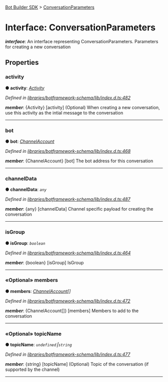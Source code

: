 [Bot Builder SDK](../README.md) > [ConversationParameters](../interfaces/botbuilder.conversationparameters.md)



# Interface: ConversationParameters

*__interface__*: An interface representing ConversationParameters. Parameters for creating a new conversation



## Properties
<a id="activity"></a>

###  activity

**●  activity**:  *[Activity](botbuilder.activity.md)* 

*Defined in [libraries/botframework-schema/lib/index.d.ts:482](https://github.com/Microsoft/botbuilder-js/blob/57c9ba8/libraries/botframework-schema/lib/index.d.ts#L482)*


*__member__*: {Activity} [activity] (Optional) When creating a new conversation, use this activity as the intial message to the conversation





___

<a id="bot"></a>

###  bot

**●  bot**:  *[ChannelAccount](botbuilder.channelaccount.md)* 

*Defined in [libraries/botframework-schema/lib/index.d.ts:468](https://github.com/Microsoft/botbuilder-js/blob/57c9ba8/libraries/botframework-schema/lib/index.d.ts#L468)*


*__member__*: {ChannelAccount} [bot] The bot address for this conversation





___

<a id="channeldata"></a>

###  channelData

**●  channelData**:  *`any`* 

*Defined in [libraries/botframework-schema/lib/index.d.ts:487](https://github.com/Microsoft/botbuilder-js/blob/57c9ba8/libraries/botframework-schema/lib/index.d.ts#L487)*


*__member__*: {any} [channelData] Channel specific payload for creating the conversation





___

<a id="isgroup"></a>

###  isGroup

**●  isGroup**:  *`boolean`* 

*Defined in [libraries/botframework-schema/lib/index.d.ts:464](https://github.com/Microsoft/botbuilder-js/blob/57c9ba8/libraries/botframework-schema/lib/index.d.ts#L464)*


*__member__*: {boolean} [isGroup] IsGroup





___

<a id="members"></a>

### «Optional» members

**●  members**:  *[ChannelAccount](botbuilder.channelaccount.md)[]* 

*Defined in [libraries/botframework-schema/lib/index.d.ts:472](https://github.com/Microsoft/botbuilder-js/blob/57c9ba8/libraries/botframework-schema/lib/index.d.ts#L472)*


*__member__*: {ChannelAccount[]} [members] Members to add to the conversation





___

<a id="topicname"></a>

### «Optional» topicName

**●  topicName**:  *`undefined`⎮`string`* 

*Defined in [libraries/botframework-schema/lib/index.d.ts:477](https://github.com/Microsoft/botbuilder-js/blob/57c9ba8/libraries/botframework-schema/lib/index.d.ts#L477)*


*__member__*: {string} [topicName] (Optional) Topic of the conversation (if supported by the channel)





___


